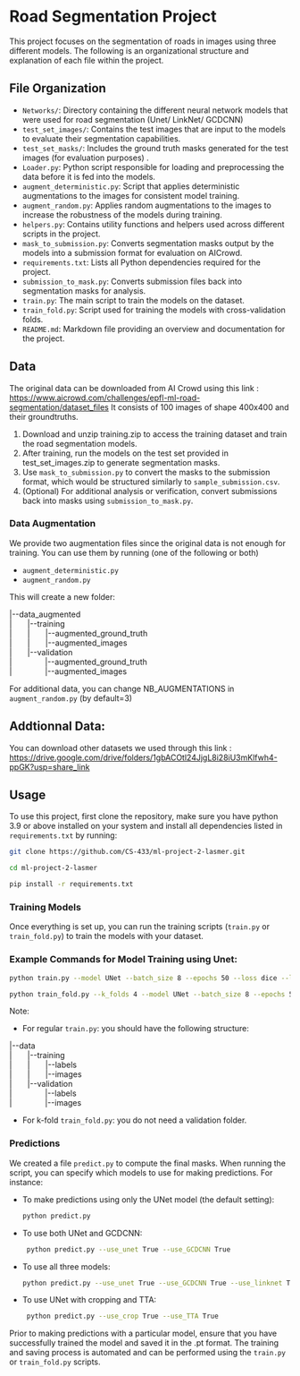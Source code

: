  # Road Segmentation Project

This project focuses on the segmentation of roads in images using three different models.
 The following is an organizational structure and explanation of each file within the project.

## File Organization

- `Networks/`: Directory containing the different neural network models that were used for road segmentation (Unet/ LinkNet/  GCDCNN)
- `test_set_images/`: Contains the test images that are input to the models to evaluate their segmentation capabilities.
- `test_set_masks/`: Includes the ground truth masks generated for the test images (for evaluation purposes) .
- `Loader.py`: Python script responsible for loading and preprocessing the data before it is fed into the models.
- `augment_deterministic.py`: Script that applies deterministic augmentations to the images for consistent model training.
- `augment_random.py`: Applies random augmentations to the images to increase the robustness of the models during training.
- `helpers.py`: Contains utility functions and helpers used across different scripts in the project.
- `mask_to_submission.py`: Converts segmentation masks output by the models into a submission format for evaluation on AICrowd.
- `requirements.txt`: Lists all Python dependencies required for the project.
- `submission_to_mask.py`: Converts submission files back into segmentation masks for analysis.
- `train.py`: The main script to train the models on the dataset.
- `train_fold.py`: Script used for training the models with cross-validation folds.
- `README.md`: Markdown file providing an overview and documentation for the project.


## Data
The original data can be downloaded from AI Crowd using this link : https://www.aicrowd.com/challenges/epfl-ml-road-segmentation/dataset_files
It consists of 100 images of shape 400x400 and their groundtruths. 
1) Download and unzip training.zip to access the training dataset and train the road segmentation models.
2) After training, run the models on the test set provided in test_set_images.zip to generate segmentation masks.
3) Use `mask_to_submission.py` to convert the masks to the submission format, which would be structured similarly to `sample_submission.csv`.
4) (Optional) For additional analysis or verification, convert submissions back into masks using `submission_to_mask.py`.

### Data Augmentation 
We provide two augmentation files since the original data is not enough for training. 
You can use them by running (one of the following or both)
-  `augment_deterministic.py`
-  `augment_random.py` 

This will create a new folder:


|--data_augmented  
|&nbsp;&nbsp;&nbsp;&nbsp;&nbsp;&nbsp;&nbsp;|--training  
|&nbsp;&nbsp;&nbsp;&nbsp;&nbsp;&nbsp;&nbsp;|&nbsp;&nbsp;&nbsp;&nbsp;&nbsp;&nbsp;&nbsp;|--augmented_ground_truth  
|&nbsp;&nbsp;&nbsp;&nbsp;&nbsp;&nbsp;&nbsp;|&nbsp;&nbsp;&nbsp;&nbsp;&nbsp;&nbsp;&nbsp;|--augmented_images  
|&nbsp;&nbsp;&nbsp;&nbsp;&nbsp;&nbsp;&nbsp;|--validation  
|&nbsp;&nbsp;&nbsp;&nbsp;&nbsp;&nbsp;&nbsp;&nbsp;&nbsp;&nbsp;&nbsp;&nbsp;&nbsp;&nbsp;&nbsp;|--augmented_ground_truth  
|&nbsp;&nbsp;&nbsp;&nbsp;&nbsp;&nbsp;&nbsp;&nbsp;&nbsp;&nbsp;&nbsp;&nbsp;&nbsp;&nbsp;&nbsp;|--augmented_images  


For additional data, you can change NB_AUGMENTATIONS in `augment_random.py` (by default=3)

## Addtionnal Data:
You can download other datasets we used through this link : https://drive.google.com/drive/folders/1gbACOtl24JjgL8i28iU3mKlfwh4-ppGK?usp=share_link

## Usage
To use this project, first clone the repository, make sure you have python 3.9 or above installed on your system and install all dependencies listed in `requirements.txt` by running:

```bash 
git clone https://github.com/CS-433/ml-project-2-lasmer.git
```
```bash
cd ml-project-2-lasmer
```
```bash
pip install -r requirements.txt
```

### Training Models
Once everything is set up, you can run the training scripts (`train.py` or `train_fold.py`) to train the models with your dataset.
### Example Commands for Model Training using Unet:

```bash
python train.py --model UNet --batch_size 8 --epochs 50 --loss dice --lr 3e-4
```

```bash
python train_fold.py --k_folds 4 --model UNet --batch_size 8 --epochs 50 --loss dice --lr 3e-4
```

Note: <br>
- For regular `train.py`: you should have the following structure: 

|--data  
|&nbsp;&nbsp;&nbsp;&nbsp;&nbsp;&nbsp;&nbsp;|--training  
|&nbsp;&nbsp;&nbsp;&nbsp;&nbsp;&nbsp;&nbsp;|&nbsp;&nbsp;&nbsp;&nbsp;&nbsp;&nbsp;&nbsp;|--labels  
|&nbsp;&nbsp;&nbsp;&nbsp;&nbsp;&nbsp;&nbsp;|&nbsp;&nbsp;&nbsp;&nbsp;&nbsp;&nbsp;&nbsp;|--images  
|&nbsp;&nbsp;&nbsp;&nbsp;&nbsp;&nbsp;&nbsp;|--validation  
|&nbsp;&nbsp;&nbsp;&nbsp;&nbsp;&nbsp;&nbsp;&nbsp;&nbsp;&nbsp;&nbsp;&nbsp;&nbsp;&nbsp;&nbsp;|--labels  
|&nbsp;&nbsp;&nbsp;&nbsp;&nbsp;&nbsp;&nbsp;&nbsp;&nbsp;&nbsp;&nbsp;&nbsp;&nbsp;&nbsp;&nbsp;|--images  



- For k-fold `train_fold.py`: you do not need a validation folder.

### Predictions
We created a file `predict.py` to compute the final masks.
When running the script, you can specify which models to use for making predictions. For instance:

- To make predictions using only the UNet model (the default setting):
     ```bash
  python predict.py
     ```
- To use both UNet and GCDCNN:
  ```bash
   python predict.py --use_unet True --use_GCDCNN True
  ```
- To use all three models:
   ```bash
  python predict.py --use_unet True --use_GCDCNN True --use_linknet True
   ```
- To use UNet with cropping and TTA:
  ```bash
   python predict.py --use_crop True --use_TTA True
  ```

Prior to making predictions with a particular model, ensure that you have successfully trained the model and saved it in the .pt format. The training and saving process is automated and can be performed using the `train.py` or `train_fold.py` scripts.
